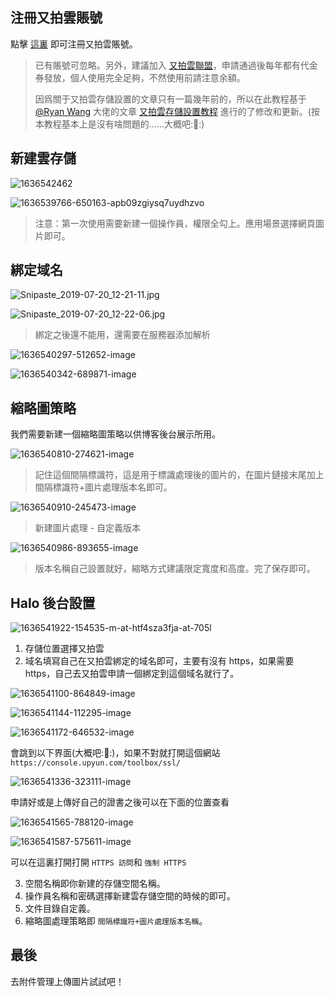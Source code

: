 ## 注冊又拍雲賬號

點擊 <a href="https://console.upyun.com/register/?invite=B1K7kNtvt"  target="_blank">這裏</a> 即可注冊又拍雲賬號。

> 已有賬號可忽略。另外，建議加入 <a href="https://www.upyun.com/league"  target="_blank">又拍雲聯盟</a>，申請通過後每年都有代金券發放，個人使用完全足夠，不然使用前請注意余額。
> 
> 因爲關于又拍雲存儲設置的文章只有一篇幾年前的，所以在此教程基于 <a href="https://bbs.halo.run/u/ryanwang"  target="_blank">@Ryan Wang</a> 大佬的文章 <a href="https://bbs.halo.run/d/150"  target="_blank">又拍雲存儲設置教程</a> 進行的了修改和更新。(按本教程基本上是沒有啥問題的......大概吧:🧐:)

## 新建雲存儲

![1636542462](https://tupian.clotliu.com/0354560ac6154ee18570ae2bc8aa2ff2.jpg)

![1636539766-650163-apb09zgiysq7uydhzvo](https://tupian.clotliu.com/fb6cf308e80bcc4f4c376f182e345ea7.png)
> 注意：第一次使用需要新建一個操作員，權限全勾上。應用場景選擇網頁圖片即可。

## 綁定域名

![Snipaste_2019-07-20_12-21-11.jpg](https://i.loli.net/2019/07/20/5d3296c6a654743117.jpg)

![Snipaste_2019-07-20_12-22-06.jpg](https://i.loli.net/2019/07/20/5d3296fca0f5f83331.jpg)

> 綁定之後還不能用，還需要在服務器添加解析

![1636540297-512652-image](https://tupian.clotliu.com/00b2e77d18424820c7d37f17024635fc.png)

![1636540342-689871-image](https://tupian.clotliu.com/822aa86438ba381789f339914b55c6cf.png)

## 縮略圖策略

我們需要新建一個縮略圖策略以供博客後台展示所用。

![1636540810-274621-image](https://tupian.clotliu.com/0caaa97a401d89e883c4390b936cd3b2.png)

> 記住這個間隔標識符，這是用于標識處理後的圖片的，在圖片鏈接末尾加上間隔標識符+圖片處理版本名即可。

![1636540910-245473-image](https://tupian.clotliu.com/f9e2372f79ff942978af69fd069379e8.png)

> 新建圖片處理 - 自定義版本

![1636540986-893655-image](https://tupian.clotliu.com/9dff32715067df9c92f3c57f6010f0f1.png)

> 版本名稱自己設置就好，縮略方式建議限定寬度和高度。完了保存即可。

## Halo 後台設置

![1636541922-154535-m-at-htf4sza3fja-at-705l](https://tupian.clotliu.com/8d7281743f28b00730c120bd17bddf3e.png)

1. 存儲位置選擇又拍雲
2. 域名填寫自己在又拍雲綁定的域名即可，主要有沒有 https，如果需要 https，自己去又拍雲申請一個綁定到這個域名就行了。

![1636541100-864849-image](https://tupian.clotliu.com/cd6da8d752d304fcce67b447ee8d2ef3.png)

![1636541144-112295-image](https://tupian.clotliu.com/3fce0155d67bdc5fd5b81cf3247077e1.png)

![1636541172-646532-image](https://tupian.clotliu.com/3ba592bba4853f56290234d5d1673be9.png)

會跳到以下界面(大概吧:🧐:)，如果不對就打開這個網站`https://console.upyun.com/toolbox/ssl/`

![1636541336-323111-image](https://tupian.clotliu.com/f29176e3ca5304d139511053db3c3873.png)

申請好或是上傳好自己的證書之後可以在下面的位置查看

![1636541565-788120-image](https://tupian.clotliu.com/2b39f2c27b1c8d91cba65025b4735567.png)

![1636541587-575611-image](https://tupian.clotliu.com/e63fe4c99fb5d56d152a46cf9d63ae4a.png)

可以在這裏打開打開 `HTTPS 訪問`和 `強制 HTTPS`

3. 空間名稱即你新建的存儲空間名稱。
4. 操作員名稱和密碼選擇新建雲存儲空間的時候的即可。
5. 文件目錄自定義。
6. 縮略圖處理策略即 `間隔標識符+圖片處理版本名稱`。

## 最後

去附件管理上傳圖片試試吧！
